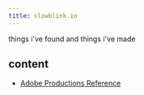 ```yaml
---
title: slowblink.io
---
```


things i've found and things i've made

## content
* [Adobe Productions Reference](slowblink/Adobe%20Premiere/Adobe%20Productions%20Reference.md)
